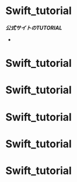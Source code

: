 # Swift_tutorial

***公式サイトのTUTORIAL***
* [](https://developer.apple.com/library/content/referencelibrary/GettingStarted/DevelopiOSAppsSwift/index.html#//apple_ref/doc/uid/TP40015214-CH2-SW1)
# Swift_tutorial
# Swift_tutorial
# Swift_tutorial
# Swift_tutorial
# Swift_tutorial
